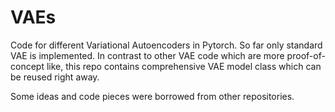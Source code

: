 # VAEs
Code for different Variational Autoencoders in Pytorch. So far only standard VAE is implemented.
In contrast to other VAE code which are more proof-of-concept like, this repo contains comprehensive VAE model class which can be reused right away.

Some ideas and code pieces were borrowed from other repositories.

